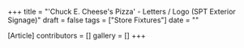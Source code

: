 +++
title = "'Chuck E. Cheese's Pizza' - Letters / Logo (SPT Exterior Signage)"
draft = false
tags = ["Store Fixtures"]
date = ""

[Article]
contributors = []
gallery = []
+++